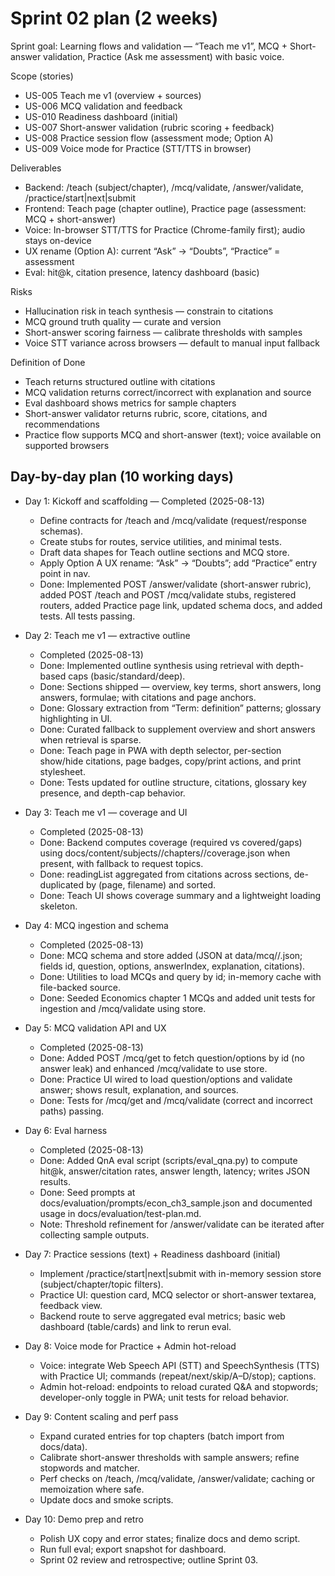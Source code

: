 # Sprint 02 plan (2 weeks)

Sprint goal: Learning flows and validation — “Teach me v1”, MCQ + Short-answer validation, Practice (Ask me assessment) with basic voice.

Scope (stories)
- US-005 Teach me v1 (overview + sources)
- US-006 MCQ validation and feedback
- US-010 Readiness dashboard (initial)
- US-007 Short-answer validation (rubric scoring + feedback)
- US-008 Practice session flow (assessment mode; Option A)
- US-009 Voice mode for Practice (STT/TTS in browser)

Deliverables
- Backend: /teach (subject/chapter), /mcq/validate, /answer/validate, /practice/start|next|submit
- Frontend: Teach page (chapter outline), Practice page (assessment: MCQ + short-answer)
- Voice: In-browser STT/TTS for Practice (Chrome-family first); audio stays on-device
- UX rename (Option A): current “Ask” → “Doubts”, “Practice” = assessment
- Eval: hit@k, citation presence, latency dashboard (basic)

Risks
- Hallucination risk in teach synthesis — constrain to citations
- MCQ ground truth quality — curate and version
- Short-answer scoring fairness — calibrate thresholds with samples
- Voice STT variance across browsers — default to manual input fallback

Definition of Done
- Teach returns structured outline with citations
- MCQ validation returns correct/incorrect with explanation and source
- Eval dashboard shows metrics for sample chapters
- Short-answer validator returns rubric, score, citations, and recommendations
- Practice flow supports MCQ and short-answer (text); voice available on supported browsers

## Day-by-day plan (10 working days)

- Day 1: Kickoff and scaffolding — Completed (2025-08-13)
	- Define contracts for /teach and /mcq/validate (request/response schemas).
	- Create stubs for routes, service utilities, and minimal tests.
	- Draft data shapes for Teach outline sections and MCQ store.
	- Apply Option A UX rename: “Ask” → “Doubts”; add “Practice” entry point in nav.
	- Done: Implemented POST /answer/validate (short-answer rubric), added POST /teach and POST /mcq/validate stubs, registered routers, added Practice page link, updated schema docs, and added tests. All tests passing.

- Day 2: Teach me v1 — extractive outline
	- Completed (2025-08-13)
	- Done: Implemented outline synthesis using retrieval with depth-based caps (basic/standard/deep).
	- Done: Sections shipped — overview, key terms, short answers, long answers, formulae; with citations and page anchors.
	- Done: Glossary extraction from “Term: definition” patterns; glossary highlighting in UI.
	- Done: Curated fallback to supplement overview and short answers when retrieval is sparse.
	- Done: Teach page in PWA with depth selector, per-section show/hide citations, page badges, copy/print actions, and print stylesheet.
	- Done: Tests updated for outline structure, citations, glossary key presence, and depth-cap behavior.

- Day 3: Teach me v1 — coverage and UI
	- Completed (2025-08-13)
	- Done: Backend computes coverage (required vs covered/gaps) using docs/content/subjects/<subject>/chapters/<chapter>/coverage.json when present, with fallback to request topics.
	- Done: readingList aggregated from citations across sections, de-duplicated by (page, filename) and sorted.
	- Done: Teach UI shows coverage summary and a lightweight loading skeleton.

- Day 4: MCQ ingestion and schema
	- Completed (2025-08-13)
	- Done: MCQ schema and store added (JSON at data/mcq/<subject>/<chapter>.json; fields id, question, options, answerIndex, explanation, citations).
	- Done: Utilities to load MCQs and query by id; in-memory cache with file-backed source.
	- Done: Seeded Economics chapter 1 MCQs and added unit tests for ingestion and /mcq/validate using store.

- Day 5: MCQ validation API and UX
	- Completed (2025-08-13)
	- Done: Added POST /mcq/get to fetch question/options by id (no answer leak) and enhanced /mcq/validate to use store.
	- Done: Practice UI wired to load question/options and validate answer; shows result, explanation, and sources.
	- Done: Tests for /mcq/get and /mcq/validate (correct and incorrect paths) passing.

- Day 6: Eval harness
	- Completed (2025-08-13)
	- Done: Added QnA eval script (scripts/eval_qna.py) to compute hit@k, answer/citation rates, answer length, latency; writes JSON results.
	- Done: Seed prompts at docs/evaluation/prompts/econ_ch3_sample.json and documented usage in docs/evaluation/test-plan.md.
	- Note: Threshold refinement for /answer/validate can be iterated after collecting sample outputs.

- Day 7: Practice sessions (text) + Readiness dashboard (initial)
	- Implement /practice/start|next|submit with in-memory session store (subject/chapter/topic filters).
	- Practice UI: question card, MCQ selector or short-answer textarea, feedback view.
	- Backend route to serve aggregated eval metrics; basic web dashboard (table/cards) and link to rerun eval.

- Day 8: Voice mode for Practice + Admin hot-reload
	- Voice: integrate Web Speech API (STT) and SpeechSynthesis (TTS) with Practice UI; commands (repeat/next/skip/A–D/stop); captions.
	- Admin hot-reload: endpoints to reload curated Q&A and stopwords; developer-only toggle in PWA; unit tests for reload behavior.

- Day 9: Content scaling and perf pass
	- Expand curated entries for top chapters (batch import from docs/data).
	- Calibrate short-answer thresholds with sample answers; refine stopwords and matcher.
	- Perf checks on /teach, /mcq/validate, /answer/validate; caching or memoization where safe.
	- Update docs and smoke scripts.

- Day 10: Demo prep and retro
	- Polish UX copy and error states; finalize docs and demo script.
	- Run full eval; export snapshot for dashboard.
	- Sprint 02 review and retrospective; outline Sprint 03.
